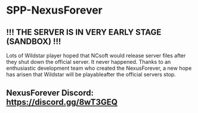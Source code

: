 # SPP-NexusForever

## !!! THE SERVER IS IN VERY EARLY STAGE (SANDBOX) !!!

Lots of Wildstar player hoped that NCsoft would release server files after they shut down the official server. It never happened.
Thanks to an enthusiastic development team who created the NexusForever, a new hope has arisen that Wildstar will be playableafter the official servers stop.

## NexusForever Discord: https://discord.gg/8wT3GEQ
